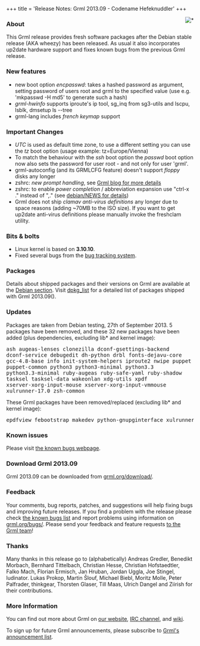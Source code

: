 +++
title = 'Release Notes: Grml 2013.09 - Codename Hefeknuddler'
+++

<p><a href="/screenshots/"><img align="right" style="margin-left: 20px;
border: 0" src="/screenshots/grml_2013.09.jpg" alt="*" /></a></p>

<h3>About</h3>

<p>This Grml release provides fresh software packages after the Debian
stable release (AKA wheezy) has been released. As usual it also
incorporates up2date hardware support and fixes known bugs from the
previous Grml release.</p>

<h3>New features</h3>

<ul>

<li>new boot option <em>encpasswd</em>: takes a hashed password as
argument, setting password of users root and grml to the specified
value (use e.g. 'mkpasswd -H md5' to generate such a hash)

<li><em>grml-hwinfo</em> supports iproute's ip tool, sg_inq from
sg3-utils and lscpu, lsblk, dmsetup ls --tree

<li>grml-lang includes <em>french keymap</em> support

</ul>

<h3>Important Changes</h3>

<ul>

<li><em>UTC</em> is used as default time zone, to use a different
setting you can use the <em>tz</em> boot option (usage example:
tz=Europe/Vienna)

<li>To match the behaviour with the <em>ssh</em> boot option the
<em>passwd</em> boot option now also sets the password for user root -
and not only for user 'grml'.

<li>grml-autoconfig (and its GRMLCFG feature) doesn't support
<em>floppy</em> disks any longer

<li>zshrc: <em>new prompt handling</em>, see <a
href="http://blog.grml.org/archives/381-grml-zshrc-new-prompt-feature.html">Grml
blog for more details</a>

<li>zshrc: to enable <em>power completion</em> / abbreviation
expansion use "ctrl-x ." instead of ",." (see <a
href="https://git.grml.org/f/grml-etc-core/debian/NEWS">debian/NEWS
for details</a>)

<li>Grml does not ship <em>clamav anti-virus definitions</em> any
longer due to space reasons (adding ~70MB to the ISO size). If you
want to get up2date anti-virus definitions please manually invoke the
freshclam utility.

</ul>

<h3>Bits &amp; bolts</h3>

<ul>
<li>Linux kernel is based on <b>3.10.10</b>.</li>
<li>Fixed several bugs from the <a href="http://bts.grml.org/grml/">bug tracking system</a>.</li>
</ul>

<h3>Packages</h3>

<p>Details about shipped packages and their versions on Grml are
available at the <a href="/files/#debian">Debian section</a>. Visit
<a href="/files/grml64-full_2013.09/dpkg.list">dpkg_list</a> for a
detailed list of packages shipped with Grml 2013.09().</p>

<h3>Updates</h3>

<p>Packages are taken from Debian testing, 27th of September
2013. 5 packages have been removed, and these 32 new packages
have been added (plus dependencies, excluding lib* and kernel image):</p>

<pre class="rahmen">
ash augeas-lenses clonezilla dconf-gsettings-backend
dconf-service debugedit dh-python drbl fonts-dejavu-core
gcc-4.8-base info init-system-helpers iproute2 nwipe puppet
puppet-common python3 python3-minimal python3.3
python3.3-minimal ruby-augeas ruby-safe-yaml ruby-shadow
tasksel tasksel-data wakeonlan xdg-utils xpdf
xserver-xorg-input-mouse xserver-xorg-input-vmmouse
xulrunner-17.0 zsh-common
</pre>

<p>These Grml packages have been removed/replaced (excluding lib* and kernel image):</p>

<pre class="rahmen">
epdfview febootstrap makedev python-gnupginterface xulrunner-10.0
</pre>

<h3>Known issues</h3>

<p>Please visit <a href="/bugs/known/">the known bugs webpage</a>.</p>

<h3>Download Grml 2013.09</h3>

<p>Grml 2013.09 can be downloaded from
<a href="/download/">grml.org/download/</a>.</p>

<h3>Feedback</h3>

<p>Your comments, bug reports, patches, and suggestions will help
fixing bugs and improving future releases. If you find a problem with
the release please check <a
href="/bugs/known/">the known bugs list</a> and report problems using information on <a
href="/bugs/">grml.org/bugs/</a>. Please send your feedback and
feature requests <a href="/contact/">to the Grml team</a>!</p>

<a name="thanks"></a>
<h3>Thanks</h3>

<p>Many thanks in this release go to (alphabetically)
Andreas Gredler,
Benedikt Morbach,
Bernhard Tittelbach,
Christian Hesse,
Christian Hofstaedtler,
Falko Mach,
Florian Ermisch,
Jan Hruban,
Jordan Uggla,
Joe Stingel,
ludinator.
Lukas Prokop,
Martin Šlouf,
Michael Biebl,
Moritz Molle,
Peter Palfrader,
thinkgear,
Thorsten Glaser,
Till Maas,
Ulrich Dangel and
Ziirish
for their contributions.</p>

<h3>More Information</h3>

<p>You can find out more about Grml on <a href="/">our website</a>, <a
href="/contact/#irc">IRC channel</a>, and <a
href="http://wiki.grml.org/">wiki</a>.

<p>To sign up for future Grml announcements, please subscribe to <a
href="http://ml.grml.org/mailman/listinfo/grml-announce">Grml's
announcement list</a>.</p>
